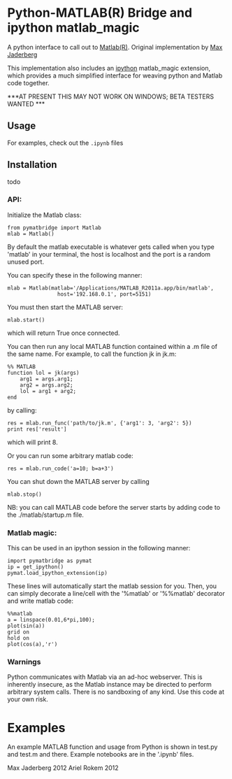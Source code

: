 # Python-MATLAB(R) Bridge and ipython matlab_magic

A python interface to call out to [Matlab(R)](http://mathworks.com). Original
implementation by [Max Jaderberg](http://www.maxjaderberg.com/)

This implementation also includes an [ipython](http://ipython.org) matlab_magic
extension, which provides a much simplified interface for weaving python and
Matlab code together.  


***AT PRESENT THIS MAY NOT WORK ON WINDOWS; BETA TESTERS WANTED ***

## Usage

For examples, check out the `.ipynb` files

## Installation

todo

### API: 

Initialize the Matlab class:

    from pymatbridge import Matlab
    mlab = Matlab()

By default the matlab executable is whatever gets called when you type 'matlab'
in your terminal, the host is localhost and the port is a random unused port.

You can specify these in the following manner: 

    mlab = Matlab(matlab='/Applications/MATLAB_R2011a.app/bin/matlab',
                    host='192.168.0.1', port=5151)

You must then start the MATLAB server:

    mlab.start()

which will return True once connected.

You can then run any local MATLAB function contained within a .m file of the
same name. For example, to call the function jk in jk.m:

    %% MATLAB
    function lol = jk(args)
        arg1 = args.arg1;
        arg2 = args.arg2;
        lol = arg1 + arg2;
    end

by calling:

    res = mlab.run_func('path/to/jk.m', {'arg1': 3, 'arg2': 5})
    print res['result']

which will print 8.

Or you can run some arbitrary matlab code:

    res = mlab.run_code('a=10; b=a+3')

You can shut down the MATLAB server by calling

    mlab.stop()

NB: you can call MATLAB code before the server starts by adding code to the ./matlab/startup.m file.


### Matlab magic: 

This can be used in an ipython session in the following manner:

    import pymatbridge as pymat
    ip = get_ipython()
    pymat.load_ipython_extension(ip)

These lines will automatically start the matlab session for you. Then, you can
simply decorate a line/cell with the '%matlab' or '%%matlab' decorator and
write matlab code:

    %%matlab 
    a = linspace(0.01,6*pi,100);
    plot(sin(a))
    grid on
    hold on
    plot(cos(a),'r')

### Warnings

Python communicates with Matlab via an ad-hoc webserver. This is inherently
insecure, as the Matlab instance may be directed to perform arbitrary system
calls. There is no sandboxing of any kind. Use this code at your own risk.

# Examples

An example MATLAB function and usage from Python is shown in test.py and test.m
and there. Example notebooks are in the '.ipynb' files. 


Max Jaderberg 2012
Ariel Rokem 2012



